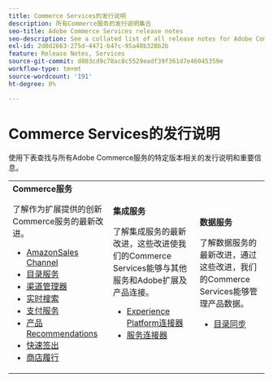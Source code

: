 ```yaml
---
title: Commerce Services的发行说明
description: 所有Commerce服务的发行说明集合
seo-title: Adobe Commerce Services release notes
seo-description: See a collated list of all release notes for Adobe Commerce Services and related data and integration services.
exl-id: 2d0d2663-275d-4471-b47c-95a40b328b2b
feature: Release Notes, Services
source-git-commit: d803cd9c78ac8c5529eadf39f361d7e46045359e
workflow-type: tm+mt
source-wordcount: '191'
ht-degree: 0%

---
```


# Commerce Services的发行说明

使用下表查找与所有Adobe Commerce服务的特定版本相关的发行说明和重要信息。

<table>
  <tbody>
    <tr>
      <td><strong>Commerce服务</strong>
        <p>了解作为扩展提供的创新Commerce服务的最新改进。</p>
          <ul>
            <li><a href="https://experienceleague.adobe.com/docs/commerce-channels/amazon/release-notes.html">AmazonSales Channel</a></li>
            <li><a href="https://experienceleague.adobe.com/docs/commerce-merchant-services/catalog-service/release-notes.html">目录服务</a></li>
            <li><a href="https://experienceleague.adobe.com/docs/commerce-channels/channel-manager/release-notes.html">渠道管理器</a></li>
            <li><a href="https://experienceleague.adobe.com/docs/commerce-merchant-services/live-search/release-notes.html">实时搜索</a></li>
            <li><a href="https://experienceleague.adobe.com/docs/commerce-merchant-services/payment-services/release-notes.html">支付服务</a></li>
            <li><a href="https://experienceleague.adobe.com/docs/commerce-merchant-services/product-recommendations/release-notes.html">产品Recommendations</a></li>
            <li><a href="https://experienceleague.adobe.com/docs/commerce-merchant-services/quick-checkout/release-notes.html">快速签出</a></li>
            <li><a href="https://experienceleague.adobe.com/docs/commerce-merchant-services/store-fulfillment/release-notes.html">商店履行</a></li>
          </ul>
        </td>
      <td><strong>集成服务</strong>
        <p>了解集成服务的最新改进，这些改进使我们的Commerce Services能够与其他服务和Adobe扩展及产品连接。</p>
          <ul>
            <li><a href="https://experienceleague.adobe.com/docs/commerce-merchant-services/experience-platform-connector/release-notes.html">Experience Platform连接器</a></li>
            <li><a href="https://experienceleague.adobe.com/docs/commerce-merchant-services/user-guides/saas.html">服务连接器</a></li>
          </ul>
      </td>
      <td><strong>数据服务</strong>
        <p>了解数据服务的最新改进，通过这些改进，我们的Commerce Services能够管理产品数据。</p>
          <ul>
            <li><a href="https://experienceleague.adobe.com/docs/commerce-merchant-services/user-guides/data-services/catalog-sync.html">目录同步</a></li>
          </ul>
      </td>
    </tr>
  </tbody>
</table>
